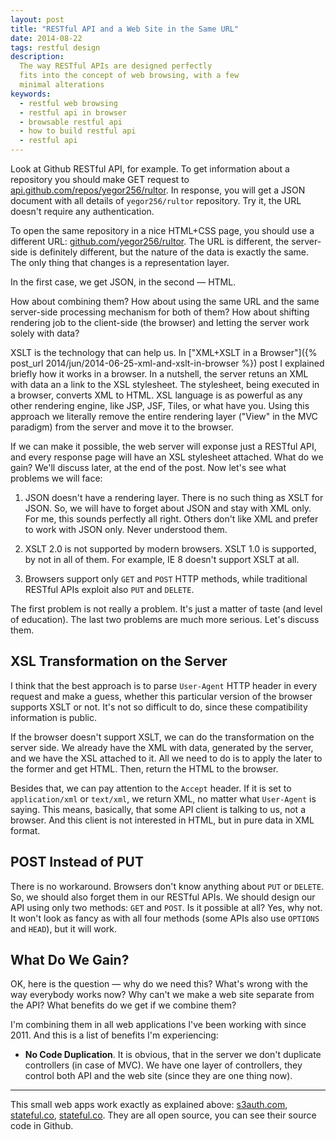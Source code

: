 ```yaml
---
layout: post
title: "RESTful API and a Web Site in the Same URL"
date: 2014-08-22
tags: restful design
description:
  The way RESTful APIs are designed perfectly
  fits into the concept of web browsing, with a few
  minimal alterations
keywords:
  - restful web browsing
  - restful api in browser
  - browsable restful api
  - how to build restful api
  - restful api
---
```


Look at Github RESTful API, for example. To get information
about a repository you should make GET request to
[api.github.com/repos/yegor256/rultor](https://api.github.com/repos/yegor256/rultor).
In response, you will get a JSON document with all details of
`yegor256/rultor` repository. Try it, the URL doesn't require any authentication.

To open the same repository in a nice HTML+CSS page, you should use
a different URL: [github.com/yegor256/rultor](https://github.com/yegor256/rultor).
The URL is different, the server-side is definitely different, but the
nature of the data is exactly the same. The only thing that changes is
a representation layer.

In the first case, we get JSON, in the second &mdash; HTML.

How about combining them? How about using the same URL and the same
server-side processing mechanism for both of them? How about shifting rendering job
to the client-side (the browser) and letting the server work solely with
data?

<!--more-->

XSLT is the technology that can help us.
In ["XML+XSLT in a Browser"]({% post_url 2014/jun/2014-06-25-xml-and-xslt-in-browser %}) post
I explained briefly how it works in a browser. In a nutshell, the
server retuns an XML with data an a link to the XSL stylesheet. The
stylesheet, being executed in a browser, converts XML to HTML. XSL language
is as powerful as any other rendering engine, like JSP, JSF, Tiles, or what have you.
Using this approach we literally remove the entire rendering layer
("View" in the MVC paradigm) from the server and move it to the browser.

If we can make it possible, the web server will exponse just a RESTful API,
and every response page will have an XSL stylesheet attached. What do
we gain? We'll discuss later, at the end of the post. Now let's see
what problems we will face:

 1. JSON doesn't have a rendering layer. There is no such thing
    as XSLT for JSON. So, we will have to forget about JSON and stay
    with XML only. For me, this sounds perfectly all right. Others
    don't like XML and prefer to work with JSON only. Never understood them.

 2. XSLT 2.0 is not supported by modern browsers. XSLT 1.0 is
    supported, by not in all of them. For example, IE 8 doesn't
    support XSLT at all.

 3. Browsers support only `GET` and `POST` HTTP methods, while
    traditional RESTful APIs exploit also `PUT` and `DELETE`.

The first problem is not really a problem. It's just a matter
of taste (and level of education). The last two problems are much
more serious. Let's discuss them.

## XSL Transformation on the Server

I think that the best approach is to parse `User-Agent` HTTP header
in every request and make a guess, whether this particular version
of the browser supports XSLT or not. It's not so difficult to do,
since these compatibility information is public.

If the browser doesn't support XSLT, we can do the transformation
on the server side. We already have the XML with data, generated by the server,
and we have the XSL attached to it. All we need to do is to apply
the later to the former and get HTML. Then, return the HTML to
the browser.

Besides that, we can pay attention to the `Accept` header. If it is
set to `application/xml` or `text/xml`, we return XML, no matter what
`User-Agent` is saying. This means, basically, that some API client
is talking to us, not a browser. And this client is not interested in HTML,
but in pure data in XML format.

## POST Instead of PUT

There is no workaround. Browsers don't know anything about `PUT` or `DELETE`.
So, we should also forget them in our RESTful APIs. We should design
our API using only two methods: `GET` and `POST`. Is it possible at all?
Yes, why not. It won't look as fancy as with all four methods (some APIs
also use `OPTIONS` and `HEAD`), but it will work.

## What Do We Gain?

OK, here is the question &mdash; why do we need this? What's wrong with
the way everybody works now? Why can't we make a web site separate from the API?
What benefits do we get if we combine them?

I'm combining them in all web applications I've been working with since 2011.
And this is a list of benefits I'm experiencing:

 * **No Code Duplication**. It is obvious, that in the server we don't
   duplicate controllers (in case of MVC). We have one layer of controllers,
   they control both API and the web site (since they are one thing now).

 * **

This small web apps work exactly as explained above:
[s3auth.com](http://www.s3auth.com),
[stateful.co](http://www.stateful.co),
[stateful.co](http://www.).
They are all open source, you can see their source code in Github.

